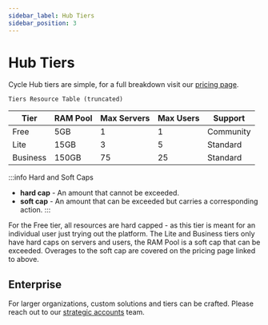 ```yaml
---
sidebar_label: Hub Tiers
sidebar_position: 3
---
```


# Hub Tiers
Cycle Hub tiers are simple, for a full breakdown visit our [pricing page](https://cycle.io/pricing).

`Tiers Resource Table (truncated)`

Tier |  RAM Pool | Max Servers | Max Users | Support
-----|-----------|-------------|-----------|---------
Free | 5GB       | 1           | 1         | Community
Lite | 15GB      | 3           | 5         | Standard
Business | 150GB | 75          | 25        | Standard

:::info Hard and Soft Caps
* **hard cap** - An amount that cannot be exceeded.
* **soft cap** - An amount that can be exceeded but carries a corresponding action.
:::



For the Free tier, all resources are hard capped - as this tier is meant for an individual user just trying out the platform.  The Lite and Business tiers only have hard caps on servers and users, the RAM Pool is a soft cap that can be exceeded.  Overages to the soft cap are covered on the pricing page linked to above.


## Enterprise
For larger organizations, custom solutions and tiers can be crafted.  Please reach out to our [strategic accounts](mailto:sales@cycle.io) team.


